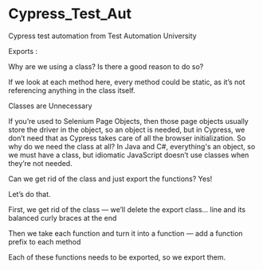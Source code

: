 # Cypress_Test_Aut
Cypress test automation from Test Automation University 

Exports : 

Why are we using a class? Is there a good reason to do so?

If we look at each method here, every method could be static, as it’s not referencing anything in the class itself.

Classes are Unnecessary

If you’re used to Selenium Page Objects, then those page objects usually store the driver in the object, so an object is needed, but in Cypress, we don’t need that as Cypress takes care of all the browser initialization. So why do we need the class at all? In Java and C#, everything's an object, so we must have a class, but idiomatic JavaScript doesn’t use classes when they’re not needed.


Can we get rid of the class and just export the functions? Yes!

Let’s do that.

First, we get rid of the class — we’ll delete the export class… line and its balanced curly braces at the end

Then we take each function and turn it into a function — add a function prefix to each method

Each of these functions needs to be exported, so we export them.


